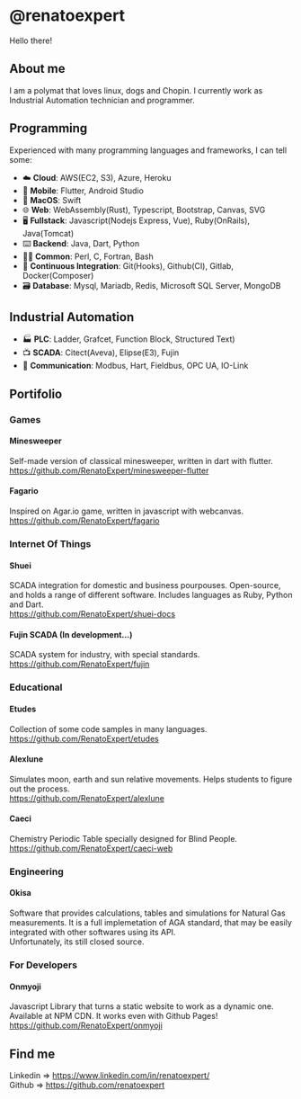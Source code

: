 # @renatoexpert
Hello there!

## About me
I am a polymat that loves linux, dogs and Chopin.
I currently work as Industrial Automation technician and programmer.

## Programming
Experienced with many programming languages and frameworks, I can tell some:
 - ☁️ **Cloud**: AWS(EC2, S3), Azure, Heroku
 - 📱 **Mobile**: Flutter, Android Studio
 - 🍎 **MacOS**: Swift
 - 🌐 **Web**: WebAssembly(Rust), Typescript, Bootstrap, Canvas, SVG
 - 🖥️ **Fullstack**: Javascript(Nodejs Express, Vue), Ruby(OnRails), Java(Tomcat)
 - ⌨️ **Backend**: Java, Dart, Python
 - 🧑‍🔬 **Common**: Perl, C, Fortran, Bash
 - 🤖 **Continuous Integration**: Git(Hooks), Github(CI), Gitlab, Docker(Composer)
 - 🗃️ **Database**: Mysql, Mariadb, Redis, Microsoft SQL Server, MongoDB

## Industrial Automation
 - 🏭 **PLC**: Ladder, Grafcet, Function Block, Structured Text)
 - 📺 **SCADA**: Citect(Aveva), Elipse(E3), Fujin
 - 📶 **Communication**: Modbus, Hart, Fieldbus, OPC UA, IO-Link

## Portifolio
### Games
#### Minesweeper
Self-made version of classical minesweeper, written in dart with flutter. \
https://github.com/RenatoExpert/minesweeper-flutter
#### Fagario
Inspired on Agar.io game, written in javascript with webcanvas. \
https://github.com/RenatoExpert/fagario

### Internet Of Things
#### Shuei
SCADA integration for domestic and business pourpouses.
Open-source, and holds a range of different software.
Includes languages as Ruby, Python and Dart. \
https://github.com/RenatoExpert/shuei-docs
#### Fujin SCADA (In development...)
SCADA system for industry, with special standards. \
https://github.com/RenatoExpert/fujin

### Educational
#### Etudes
Collection of some code samples in many languages. \
https://github.com/RenatoExpert/etudes
#### Alexlune
Simulates moon, earth and sun relative movements.
Helps students to figure out the process. \
https://github.com/RenatoExpert/alexlune
#### Caeci
Chemistry Periodic Table specially designed for Blind People. \
https://github.com/RenatoExpert/caeci-web

### Engineering
#### Okisa
Software that provides calculations, tables and simulations for Natural Gas measurements.
It is a full implemetation of AGA standard, that may be easily integrated with other softwares using its API. \
Unfortunately, its still closed source.

### For Developers
#### Onmyoji
Javascript Library that turns a static website to work as a dynamic one. Available at NPM CDN.
It works even with Github Pages! \
https://github.com/RenatoExpert/onmyoji


## Find me
Linkedin => https://www.linkedin.com/in/renatoexpert/ \
Github => https://github.com/renatoexpert
